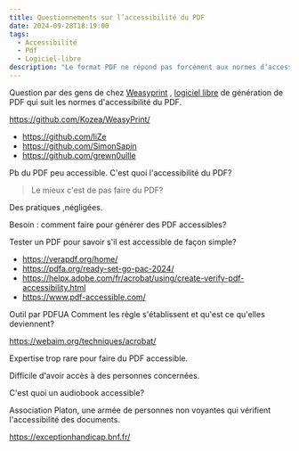 ```yaml
---
title: Questionnements sur l’accessibilité du PDF
date: 2024-09-28T18:19:00
tags: 
  - Accessibilité
  - Pdf
  - Logiciel-libre
description: "Le format PDF ne répond pas forcément aux normes d’accessibilité contrairement à ce qu’on pourrait croire. Quelques idées sur la question recueillies lors de PPPermapublishing 2024 à Strasbourg"
---
```


Question par des gens de chez [Weasyprint](https://weasyprint.org/) , [logiciel libre](glossaire/logiciel-libre) de génération de PDF qui suit les normes d'accessibilité du PDF.

https://github.com/Kozea/WeasyPrint/

- https://github.com/liZe
- https://github.com/SimonSapin
- https://github.com/grewn0uille

Pb du PDF peu accessible. C'est quoi l'accessibilité du PDF?
> Le mieux c'est de pas faire du PDF?

Des pratiques ,négligées.

Besoin : comment faire pour générer des PDF accessibles?

Tester un PDF pour savoir s'il est accessible de façon simple?
- https://verapdf.org/home/
- https://pdfa.org/ready-set-go-pac-2024/
- https://helpx.adobe.com/fr/acrobat/using/create-verify-pdf-accessibility.html
- https://www.pdf-accessible.com/


Outil par PDFUA
Comment les règle s'établissent et qu'est ce qu'elles deviennent?

https://webaim.org/techniques/acrobat/

Expertise trop rare pour faire du PDF accessible.

Difficile d'avoir accès à des personnes concernées.

C'est quoi un audiobook accessible?

Association Platon, une armée de personnes non voyantes qui vérifient l'accessibilité des documents.


https://exceptionhandicap.bnf.fr/
